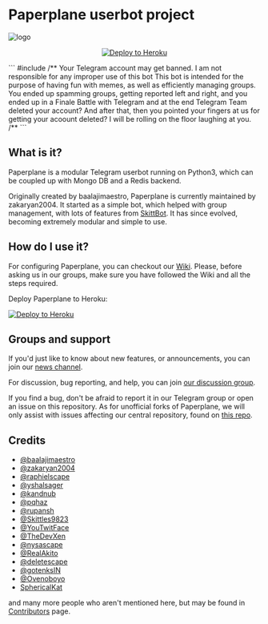 # Paperplane userbot project

![logo](https://telegra.ph/file/73cf4c62b2c64f981961e.png)


<p align="center"><a href="https://heroku.com/deploy?template=https://github.com/noobanon/Paperplane"> <img src="https://www.herokucdn.com/deploy/button.svg" alt="Deploy to Heroku" /></a></p>
```
#include <std/disclaimer.h>
/**
    Your Telegram account may get banned.
    I am not responsible for any improper use of this bot
    This bot is intended for the purpose of having fun with memes,
    as well as efficiently managing groups.
    You ended up spamming groups, getting reported left and right,
    and you ended up in a Finale Battle with Telegram and at the end
    Telegram Team deleted your account?
    And after that, then you pointed your fingers at us
    for getting your acoount deleted?
    I will be rolling on the floor laughing at you.
/**
```

## What is it?

Paperplane is a modular Telegram userbot running on Python3, which can be coupled up with Mongo DB and a Redis backend.

Originally created by baalajimaestro, Paperplane is currently maintained by zakaryan2004. It started as a simple bot,
which helped with group management, with lots of features from [SkittBot](https://github.com/skittles9823/SkittBot).
It has since evolved, becoming extremely modular and simple to use.

## How do I use it?

For configuring Paperplane, you can checkout our [Wiki](https://wiki.raphielgang.org). Please, before asking us in our groups,
make sure you have followed the Wiki and all the steps required.

Deploy Paperplane to Heroku:
<p align="left"><a href="https://heroku.com/deploy"> <img src="https://www.herokucdn.com/deploy/button.svg" alt="Deploy to Heroku" /></a></p>

## Groups and support

If you'd just like to know about new features, or announcements, you can join our [news channel](https://t.me/paperplanechannel).

For discussion, bug reporting, and help, you can join [our discussion group](https://t.me/tgpaperplane).

If you find a bug, don't be afraid to report it in our Telegram group or open an issue on this repository. As for unofficial
forks of Paperplane, we will only assist with issues affecting our central repository, found on [this repo](https://github.com/RaphielGang/Telegram-Userbot).

## Credits

* [@baalajimaestro](https://github.com/baalajimaestro)
* [@zakaryan2004](https://github.com/zakaryan2004)
* [@raphielscape](https://github.com/raphielscape)
* [@yshalsager](https://github.com/yshalsager)
* [@kandnub](https://github.com/kandnub)
* [@pqhaz](https://github.com/pqhaz)
* [@rupansh](https://github.com/rupansh)
* [@Skittles9823](https://github.com/Skittles9823)
* [@YouTwitFace](https://github.com/YouTwitFace)
* [@TheDevXen](https://github.com/TheDevXen)
* [@nysascape](https://github.com/nysascape)
* [@RealAkito](https://github.com/RealAkito)
* [@deletescape](https://github.com/deletescape)
* [@gotenksIN](https://github.com/gotenksIN)
* [@Ovenoboyo](https://github.com/Ovenoboyo)
* [SphericalKat](https://github.com/ATechnoHazard)

and many more people who aren't mentioned here, but may be found in [Contributors](https://github.com/RaphielGang/Telegram-Paperplane/graphs/contributors) page.
